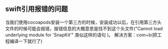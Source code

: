 ## swift引用报错的问题

当我们使用cocoapods安装一个第三方的时候，安装成功以后，在引用第三方头文件的时候可能会报错，报错信息的大概意思是找不到这个头文件("Cannot load underlying module for 'SnapKit'" 类似这样的语句 )。
解决方案：com+b(把工程编译一下就行了)


